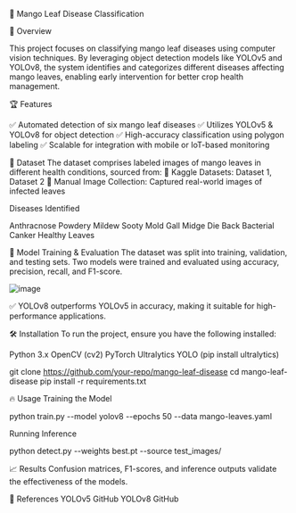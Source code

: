🍃 Mango Leaf Disease Classification

📌 Overview

This project focuses on classifying mango leaf diseases using computer vision techniques. By leveraging object detection models like YOLOv5 and YOLOv8, the system identifies and categorizes different diseases affecting mango leaves, enabling early intervention for better crop health management.

🏆 Features

✅ Automated detection of six mango leaf diseases
✅ Utilizes YOLOv5 & YOLOv8 for object detection
✅ High-accuracy classification using polygon labeling
✅ Scalable for integration with mobile or IoT-based monitoring

📂 Dataset
The dataset comprises labeled images of mango leaves in different health conditions, sourced from:
📌 Kaggle Datasets: Dataset 1, Dataset 2
📌 Manual Image Collection: Captured real-world images of infected leaves

Diseases Identified

Anthracnose
Powdery Mildew
Sooty Mold
Gall Midge
Die Back
Bacterial Canker
Healthy Leaves

🚀 Model Training & Evaluation
The dataset was split into training, validation, and testing sets. Two models were trained and evaluated using accuracy, precision, recall, and F1-score.

![image](https://github.com/user-attachments/assets/aabe2185-be38-43f9-84ff-4ecaad864e3c)

✅ YOLOv8 outperforms YOLOv5 in accuracy, making it suitable for high-performance applications.

🛠️ Installation
To run the project, ensure you have the following installed:

Python 3.x
OpenCV (cv2)
PyTorch
Ultralytics YOLO (pip install ultralytics)

git clone https://github.com/your-repo/mango-leaf-disease
cd mango-leaf-disease
pip install -r requirements.txt

🔥 Usage
Training the Model

python train.py --model yolov8 --epochs 50 --data mango-leaves.yaml

Running Inference

python detect.py --weights best.pt --source test_images/

📈 Results
Confusion matrices, F1-scores, and inference outputs validate the effectiveness of the models.

🔗 References
YOLOv5 GitHub
YOLOv8 GitHub
